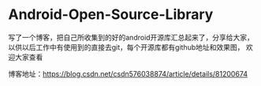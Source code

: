 # Android-Open-Source-Library
写了一个博客，把自己所收集到的好的android开源库汇总起来了，分享给大家，以供以后工作中有使用到的直接去git，每个开源库都有github地址和效果图，
欢迎大家查看

博客地址：https://blog.csdn.net/csdn576038874/article/details/81200674

